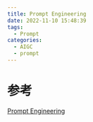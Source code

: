 ```yaml
---
title: Prompt Engineering
date: 2022-11-10 15:48:39
tags:
  - Prompt
categories: 
  - AIGC
  - prompt  
---
```


<p></p>
<!-- more -->



# 参考

[Prompt Engineering](https://lilianweng.github.io/posts/2023-03-15-prompt-engineering/)